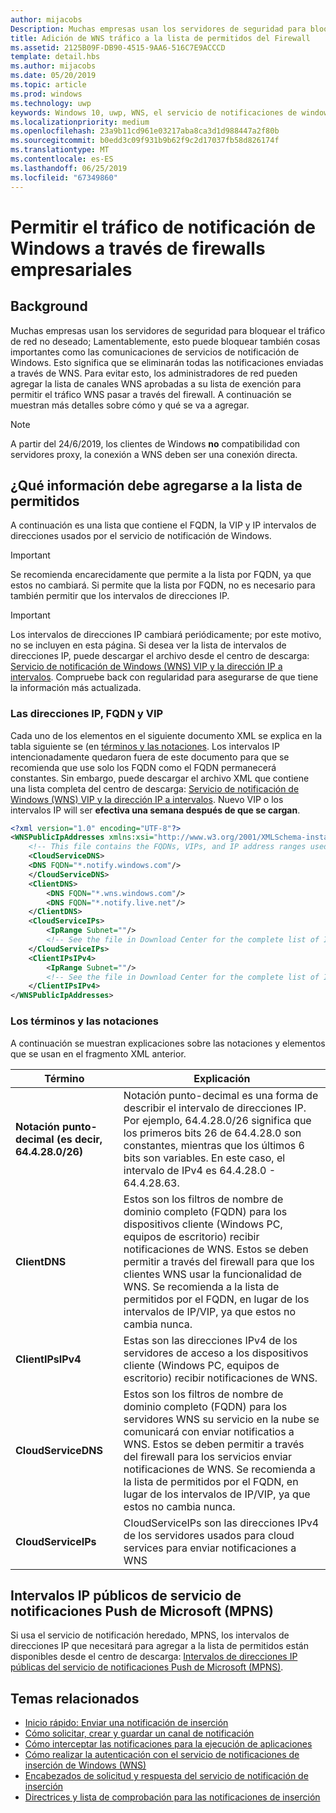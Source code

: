 ```yaml
---
author: mijacobs
Description: Muchas empresas usan los servidores de seguridad para bloquear el tráfico no deseado. Este documento describe cómo permitir el tráfico WNS pasar a través de firewalls.
title: Adición de WNS tráfico a la lista de permitidos del Firewall
ms.assetid: 2125B09F-DB90-4515-9AA6-516C7E9ACCCD
template: detail.hbs
ms.author: mijacobs
ms.date: 05/20/2019
ms.topic: article
ms.prod: windows
ms.technology: uwp
keywords: Windows 10, uwp, WNS, el servicio de notificaciones de windows, notificación, windows, firewall, solución de problemas, IP, el tráfico, enterprise, red, IPv4, VIP, FQDN, dirección IP pública
ms.localizationpriority: medium
ms.openlocfilehash: 23a9b11cd961e03217aba8ca3d1d988447a2f80b
ms.sourcegitcommit: b0edd3c09f931b9b62f9c2d17037fb58d826174f
ms.translationtype: MT
ms.contentlocale: es-ES
ms.lasthandoff: 06/25/2019
ms.locfileid: "67349860"
---
```

# <a name="allowing-windows-notification-traffic-through-enterprise-firewalls"></a>Permitir el tráfico de notificación de Windows a través de firewalls empresariales

## <a name="background"></a>Background
Muchas empresas usan los servidores de seguridad para bloquear el tráfico de red no deseado; Lamentablemente, esto puede bloquear también cosas importantes como las comunicaciones de servicios de notificación de Windows. Esto significa que se eliminarán todas las notificaciones enviadas a través de WNS. Para evitar esto, los administradores de red pueden agregar la lista de canales WNS aprobadas a su lista de exención para permitir el tráfico WNS pasar a través del firewall. A continuación se muestran más detalles sobre cómo y qué se va a agregar. 

> [!Note] 
A partir del 24/6/2019, los clientes de Windows **no** compatibilidad con servidores proxy, la conexión a WNS deben ser una conexión directa.

## <a name="what-information-should-be-added-to-the-allowlist"></a>¿Qué información debe agregarse a la lista de permitidos
A continuación es una lista que contiene el FQDN, la VIP y IP intervalos de direcciones usados por el servicio de notificación de Windows. 

> [!IMPORTANT]
> Se recomienda encarecidamente que permite a la lista por FQDN, ya que estos no cambiará. Si permite que la lista por FQDN, no es necesario para también permitir que los intervalos de direcciones IP.

> [!IMPORTANT]
> Los intervalos de direcciones IP cambiará periódicamente; por este motivo, no se incluyen en esta página. Si desea ver la lista de intervalos de direcciones IP, puede descargar el archivo desde el centro de descarga: [Servicio de notificación de Windows (WNS) VIP y la dirección IP a intervalos](https://www.microsoft.com/download/details.aspx?id=44238). Compruebe back con regularidad para asegurarse de que tiene la información más actualizada. 


### <a name="fqdns-vips-and-ips"></a>Las direcciones IP, FQDN y VIP
Cada uno de los elementos en el siguiente documento XML se explica en la tabla siguiente se (en [términos y las notaciones](#terms-and-notations). Los intervalos IP intencionadamente quedaron fuera de este documento para que se recomienda que use solo los FQDN como el FQDN permanecerá constantes. Sin embargo, puede descargar el archivo XML que contiene una lista completa del centro de descarga: [Servicio de notificación de Windows (WNS) VIP y la dirección IP a intervalos](https://www.microsoft.com/download/details.aspx?id=44238). Nuevo VIP o los intervalos IP will ser **efectiva una semana después de que se cargan**.

```XML
<?xml version="1.0" encoding="UTF-8"?>
<WNSPublicIpAddresses xmlns:xsi="http://www.w3.org/2001/XMLSchema-instance" xmlns:xsd="http://www.w3.org/2001/XMLSchema">
    <!-- This file contains the FQDNs, VIPs, and IP address ranges used by the Windows Notification Service. A new text file will be uploaded every time a new VIP or IP range is released in production.  Please copy the below information and perform the necessary changes on your site. Endpoints in CloudService nodes are used for cloud services to send notifications to WNS. Endpoints in Client nodes are used by devices to receive notifications from WNS. --> 
    <CloudServiceDNS>
    <DNS FQDN="*.notify.windows.com"/>
    </CloudServiceDNS>
    <ClientDNS>
        <DNS FQDN="*.wns.windows.com"/>
        <DNS FQDN="*.notify.live.net"/>
    </ClientDNS>
    <CloudServiceIPs>
        <IpRange Subnet=""/>
        <!-- See the file in Download Center for the complete list of IP ranges -->
    </CloudServiceIPs>
    <ClientIPsIPv4>
        <IpRange Subnet=""/>
        <!-- See the file in Download Center for the complete list of IP ranges -->
    </ClientIPsIPv4>
</WNSPublicIpAddresses>

```

### <a name="terms-and-notations"></a>Los términos y las notaciones
A continuación se muestran explicaciones sobre las notaciones y elementos que se usan en el fragmento XML anterior.

| Término | Explicación |
|---|---|
| **Notación punto-decimal (es decir, 64.4.28.0/26)** | Notación punto-decimal es una forma de describir el intervalo de direcciones IP. Por ejemplo, 64.4.28.0/26 significa que los primeros bits 26 de 64.4.28.0 son constantes, mientras que los últimos 6 bits son variables.  En este caso, el intervalo de IPv4 es 64.4.28.0 - 64.4.28.63. |
| **ClientDNS** | Estos son los filtros de nombre de dominio completo (FQDN) para los dispositivos cliente (Windows PC, equipos de escritorio) recibir notificaciones de WNS. Estos se deben permitir a través del firewall para que los clientes WNS usar la funcionalidad de WNS.  Se recomienda a la lista de permitidos por el FQDN, en lugar de los intervalos de IP/VIP, ya que estos no cambia nunca. |
| **ClientIPsIPv4** | Estas son las direcciones IPv4 de los servidores de acceso a los dispositivos cliente (Windows PC, equipos de escritorio) recibir notificaciones de WNS. |
| **CloudServiceDNS** | Estos son los filtros de nombre de dominio completo (FQDN) para los servidores WNS su servicio en la nube se comunicará con enviar notificatios a WNS. Estos se deben permitir a través del firewall para los servicios enviar notificaciones de WNS.  Se recomienda a la lista de permitidos por el FQDN, en lugar de los intervalos de IP/VIP, ya que estos no cambia nunca.|
| **CloudServiceIPs** | CloudServiceIPs son las direcciones IPv4 de los servidores usados para cloud services para enviar notificaciones a WNS  |


## <a name="microsoft-push-notifications-service-mpns-public-ip-ranges"></a>Intervalos IP públicos de servicio de notificaciones Push de Microsoft (MPNS)
Si usa el servicio de notificación heredado, MPNS, los intervalos de direcciones IP que necesitará para agregar a la lista de permitidos están disponibles desde el centro de descarga: [Intervalos de direcciones IP públicas del servicio de notificaciones Push de Microsoft (MPNS)](https://www.microsoft.com/download/details.aspx?id=44535).


## <a name="related-topics"></a>Temas relacionados

* [Inicio rápido: Enviar una notificación de inserción](https://docs.microsoft.com/previous-versions/windows/apps/hh868252(v=win.10))
* [Cómo solicitar, crear y guardar un canal de notificación](https://docs.microsoft.com/previous-versions/windows/apps/hh465412(v=win.10))
* [Cómo interceptar las notificaciones para la ejecución de aplicaciones](https://docs.microsoft.com/previous-versions/windows/apps/jj709907(v=win.10))
* [Cómo realizar la autenticación con el servicio de notificaciones de inserción de Windows (WNS)](https://docs.microsoft.com/previous-versions/windows/apps/hh465407(v=win.10))
* [Encabezados de solicitud y respuesta del servicio de notificación de inserción](https://docs.microsoft.com/previous-versions/windows/apps/hh465435(v=win.10))
* [Directrices y lista de comprobación para las notificaciones de inserción](https://docs.microsoft.com/windows/uwp/controls-and-patterns/tiles-and-notifications-windows-push-notification-services--wns--overview)
 

